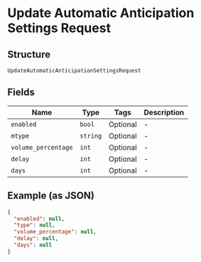 
# Update Automatic Anticipation Settings Request

## Structure

`UpdateAutomaticAnticipationSettingsRequest`

## Fields

| Name | Type | Tags | Description |
|  --- | --- | --- | --- |
| `enabled` | `bool` | Optional | - |
| `mtype` | `string` | Optional | - |
| `volume_percentage` | `int` | Optional | - |
| `delay` | `int` | Optional | - |
| `days` | `int` | Optional | - |

## Example (as JSON)

```json
{
  "enabled": null,
  "type": null,
  "volume_percentage": null,
  "delay": null,
  "days": null
}
```

